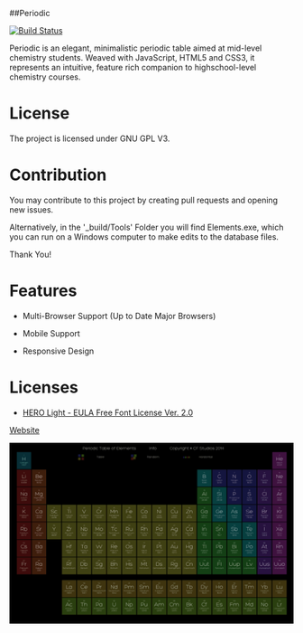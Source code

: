 ##Periodic

[![Build Status](https://travis-ci.org/CFWS/Periodic.svg?branch=gh-pages)](https://travis-ci.org/CFWS/Periodic)

Periodic is an elegant, minimalistic periodic table aimed at mid-level chemistry students. Weaved with JavaScript, HTML5 and CSS3, it represents an intuitive, feature rich companion to highschool-level chemistry courses.


# License


The project is licensed under GNU GPL V3. 


# Contribution


You may contribute to this project by creating pull requests and opening new issues. 


Alternatively, in the '_build/Tools' Folder you will find Elements.exe, which you can run on a Windows computer to make edits to the database files. 


Thank You!


# Features


- Multi-Browser Support (Up to Date Major Browsers)

- Mobile Support

- Responsive Design


# Licenses


- [HERO Light - EULA Free Font License Ver. 2.0](https://github.com/CFWS/Periodic/blob/gh-pages/_licenses/EULA%20Free%20Font%20License%20Ver.%202.0.pdf)


[Website](http://cfws.github.io/Periodic/)

![Periodic](img/TableHero.png)